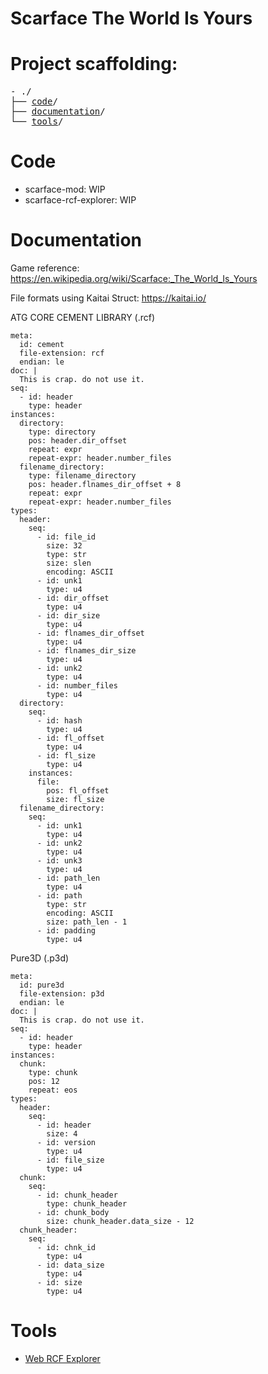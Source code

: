 # Scarface The World Is Yours

<p align="center">
  <!--img width="460" height="300" src="https://user-images.githubusercontent.com/44430306/169044742-49f5a400-72fd-405e-8adf-aa647d9f0db8.png"-->
</p>

<!--hr-->

<h1>Project scaffolding:</h1>

<pre>
- ./
├── <a href="#code">code</a>/
├── <a href="#documentation">documentation</a>/
└── <a href="#tools">tools</a>/
</pre>

# Code

<ul>
  <li>scarface-mod: WIP</li>
  <li>scarface-rcf-explorer: WIP</li>
</ul>

# Documentation
Game reference: https://en.wikipedia.org/wiki/Scarface:_The_World_Is_Yours

File formats using Kaitai Struct: https://kaitai.io/


ATG CORE CEMENT LIBRARY (.rcf)

```
meta:
  id: cement
  file-extension: rcf
  endian: le
doc: |
  This is crap. do not use it.
seq:
  - id: header
    type: header
instances:
  directory:
    type: directory
    pos: header.dir_offset
    repeat: expr
    repeat-expr: header.number_files
  filename_directory:
    type: filename_directory
    pos: header.flnames_dir_offset + 8
    repeat: expr
    repeat-expr: header.number_files
types:
  header:
    seq:
      - id: file_id
        size: 32
        type: str
        size: slen
        encoding: ASCII
      - id: unk1
        type: u4
      - id: dir_offset
        type: u4
      - id: dir_size
        type: u4
      - id: flnames_dir_offset
        type: u4
      - id: flnames_dir_size
        type: u4
      - id: unk2
        type: u4
      - id: number_files
        type: u4
  directory:
    seq:
      - id: hash
        type: u4
      - id: fl_offset
        type: u4
      - id: fl_size
        type: u4
    instances:
      file:
        pos: fl_offset
        size: fl_size
  filename_directory:
    seq:
      - id: unk1
        type: u4
      - id: unk2
        type: u4
      - id: unk3
        type: u4
      - id: path_len
        type: u4
      - id: path
        type: str
        encoding: ASCII
        size: path_len - 1
      - id: padding
        type: u4
```
Pure3D (.p3d)
```
meta:
  id: pure3d
  file-extension: p3d
  endian: le
doc: |
  This is crap. do not use it.
seq:
  - id: header
    type: header
instances:
  chunk:
    type: chunk
    pos: 12
    repeat: eos
types:
  header:
    seq:
      - id: header
        size: 4
      - id: version
        type: u4
      - id: file_size
        type: u4
  chunk:
    seq:
      - id: chunk_header
        type: chunk_header
      - id: chunk_body
        size: chunk_header.data_size - 12
  chunk_header:
    seq:
      - id: chnk_id
        type: u4
      - id: data_size
        type: u4
      - id: size
        type: u4
```
# Tools
- <a href="https://1h3a3x7.github.io/scarface/tools/web-rcf-explorer/ui.html">Web RCF Explorer</a>
